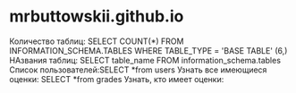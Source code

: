 # mrbuttowskii.github.io
Количество таблиц: SELECT COUNT(*) FROM INFORMATION_SCHEMA.TABLES WHERE TABLE_TYPE = 'BASE TABLE'
(6,)
НАзвания таблиц: SELECT table_name FROM information_schema.tables
Список пользователей:SELECT *from users
Узнать все имеющиеся оценки:  SELECT *from grades
Узнать, кто имеет оценки:
